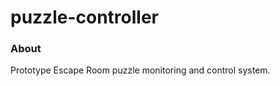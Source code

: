 puzzle-controller
=================

### About

Prototype Escape Room puzzle monitoring and control system.

